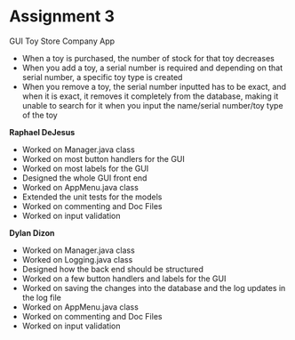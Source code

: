 # Assignment 3
GUI Toy Store Company App

- When a toy is purchased, the number of stock for that toy decreases
- When you add a toy, a serial number is required and depending on that serial number, a specific toy type 
  is created
- When you remove a toy, the serial number inputted has to be exact, and when it is exact, it removes
  it completely from the database, making it unable to search for it when you input the name/serial number/toy type of the 
  toy

**Raphael DeJesus**
- Worked on Manager.java class
- Worked on most button handlers for the GUI
- Worked on most labels for the GUI
- Designed the whole GUI front end
- Worked on AppMenu.java class
- Extended the unit tests for the models
- Worked on commenting and Doc Files
- Worked on input validation

**Dylan Dizon**
- Worked on Manager.java class
- Worked on Logging.java class
- Designed how the back end should be structured
- Worked on a few button handlers and labels for the GUI
- Worked on saving the changes into the database and the log updates in the log file
- Worked on AppMenu.java class
- Worked on commenting and Doc Files
- Worked on input validation
